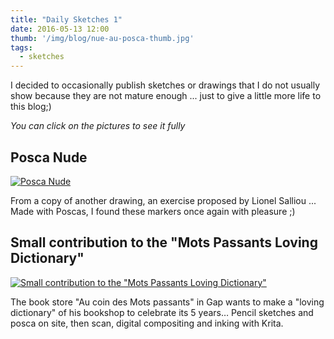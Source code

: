 ```yaml
---
title: "Daily Sketches 1"
date: 2016-05-13 12:00
thumb: '/img/blog/nue-au-posca-thumb.jpg'
tags:
  - sketches
---
```


I decided to occasionally publish sketches or drawings that I do not usually show  because they are not mature enough ... just to give a little more life to this blog;)

*You can click on the pictures to see it fully*

## Posca Nude

[![Posca Nude](/img/blog/nue-au-posca-thumb.jpg)](/img/blog/nue-au-posca.jpg)

From a copy of another drawing, an exercise proposed by Lionel Salliou ... Made with Poscas, I found these markers once again with pleasure ;)

## Small contribution to the "Mots Passants Loving Dictionary"

[![Small contribution to the "Mots Passants Loving Dictionary"](/img/blog/mots-passants-helene-12mai2016-thumb.jpg)](/img/blog/mots-passants-helene-12mai2016.jpg)

The book store "Au coin des Mots passants" in Gap wants to make a "loving dictionary" of his bookshop to celebrate its 5 years…
Pencil sketches and posca on site, then scan, digital compositing and inking with Krita.
